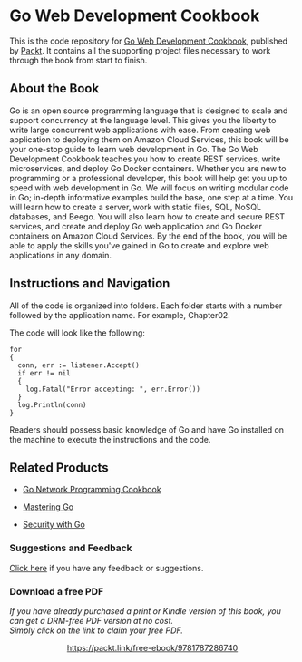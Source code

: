


# Go Web Development Cookbook
This is the code repository for [Go Web Development Cookbook](https://www.packtpub.com/web-development/go-web-development-cookbook?utm_source=github&utm_medium=repository&utm_campaign=9781787286740), published by [Packt](https://www.packtpub.com/?utm_source=github). It contains all the supporting project files necessary to work through the book from start to finish.
## About the Book
Go is an open source programming language that is designed to scale and support concurrency at the language level. This gives you the liberty to write large concurrent web applications with ease. From creating web application to deploying them on Amazon Cloud Services, this book will be your one-stop guide to learn web development in Go. The Go Web Development Cookbook teaches you how to create REST services, write microservices, and deploy Go Docker containers. Whether you are new to programming or a professional developer, this book will help get you up to speed with web development in Go. We will focus on writing modular code in Go; in-depth informative examples build the base, one step at a time. You will learn how to create a server, work with static files, SQL, NoSQL databases, and Beego. You will also learn how to create and secure REST services, and create and deploy Go web application and Go Docker containers on Amazon Cloud Services. By the end of the book, you will be able to apply the skills you've gained in Go to create and explore web applications in any domain.
## Instructions and Navigation
All of the code is organized into folders. Each folder starts with a number followed by the application name. For example, Chapter02.



The code will look like the following:
```
for 
{
  conn, err := listener.Accept()
  if err != nil 
  {
    log.Fatal("Error accepting: ", err.Error())
  }
  log.Println(conn)
}
```

Readers should possess basic knowledge of Go and have Go installed on the machine to execute the instructions and the code.

## Related Products
* [Go Network Programming Cookbook](https://www.packtpub.com/application-development/go-network-programming-cookbook?utm_source=github&utm_medium=repository&utm_campaign=9781788392860)

* [Mastering Go](https://www.packtpub.com/networking-and-servers/mastering-go?utm_source=github&utm_medium=repository&utm_campaign=9781788626545)

* [Security with Go](https://www.packtpub.com/networking-and-servers/security-go?utm_source=github&utm_medium=repository&utm_campaign=9781788627917)

### Suggestions and Feedback
[Click here](https://docs.google.com/forms/d/e/1FAIpQLSe5qwunkGf6PUvzPirPDtuy1Du5Rlzew23UBp2S-P3wB-GcwQ/viewform) if you have any feedback or suggestions.
### Download a free PDF

 <i>If you have already purchased a print or Kindle version of this book, you can get a DRM-free PDF version at no cost.<br>Simply click on the link to claim your free PDF.</i>
<p align="center"> <a href="https://packt.link/free-ebook/9781787286740">https://packt.link/free-ebook/9781787286740 </a> </p>